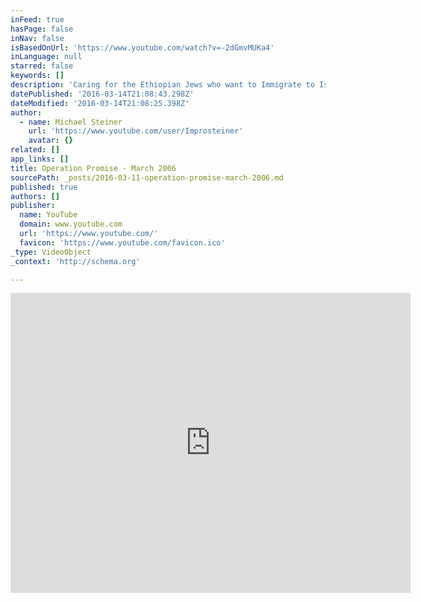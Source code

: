 ```yaml
---
inFeed: true
hasPage: false
inNav: false
isBasedOnUrl: 'https://www.youtube.com/watch?v=-2dGmvMUKa4'
inLanguage: null
starred: false
keywords: []
description: 'Caring for the Ethiopian Jews who want to Immigrate to Israel '
datePublished: '2016-03-14T21:08:43.298Z'
dateModified: '2016-03-14T21:08:25.398Z'
author:
  - name: Michael Steiner
    url: 'https://www.youtube.com/user/Improsteiner'
    avatar: {}
related: []
app_links: []
title: Operation Promise - March 2006
sourcePath: _posts/2016-03-11-operation-promise-march-2006.md
published: true
authors: []
publisher:
  name: YouTube
  domain: www.youtube.com
  url: 'https://www.youtube.com/'
  favicon: 'https://www.youtube.com/favicon.ico'
_type: VideoObject
_context: 'http://schema.org'

---
```

<iframe src="https://cdn.embedly.com/widgets/media.html?src=https%3A%2F%2Fwww.youtube.com%2Fembed%2F-2dGmvMUKa4%3Ffeature%3Doembed&amp;url=https%3A%2F%2Fwww.youtube.com%2Fwatch%3Fv%3D-2dGmvMUKa4&amp;image=https%3A%2F%2Fi.ytimg.com%2Fvi%2F-2dGmvMUKa4%2Fhqdefault.jpg&amp;key=b7d04c9b404c499eba89ee7072e1c4f7&amp;type=text%2Fhtml&amp;schema=youtube" width="640" height="480" scrolling="no" frameborder="0" allowfullscreen="allowfullscreen" style=""></iframe>